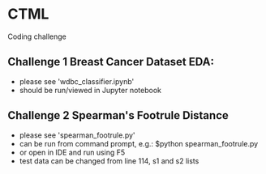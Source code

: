 # CTML
Coding challenge

## Challenge 1 Breast Cancer Dataset EDA: 
 - please see 'wdbc_classifier.ipynb'
 - should be run/viewed in Jupyter notebook

## Challenge 2 Spearman's Footrule Distance
 - please see 'spearman_footrule.py'
 - can be run from command prompt, e.g.: $python spearman_footrule.py
 - or open in IDE and run using F5
 - test data can be changed from line 114, s1 and s2 lists
